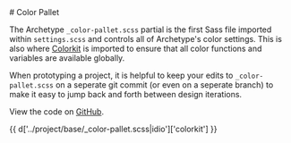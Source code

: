 <section class="copy">
# Color Pallet

The Archetype ```_color-pallet.scss``` partial is the first Sass file imported within ```settings.scss``` and controls all of Archetype's color settings. This is also where [Colorkit](https://github.com/kwaledesign/Colorkit) is imported to ensure that all color functions and variables are available globally.

When prototyping a project, it is helpful to keep your edits to ```_color-pallet.scss``` on a seperate git commit (or even on a seperate branch) to make it easy to jump back and forth between design iterations.

View the code on [GitHub](https://github.com/kwaledesign/Archetype/blob/mast../../templates/project/base/_color-pallet.scss).


{{ d['../project/base/_color-pallet.scss|idio']['colorkit'] }}


</section>
